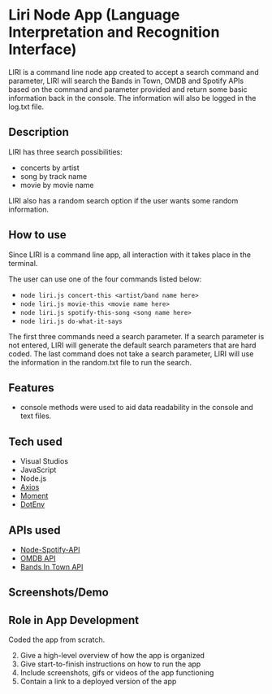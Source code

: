 # Liri Node App (Language Interpretation and Recognition Interface)
LIRI is a command line node app created to accept a search command and parameter, LIRI will search the Bands in Town, OMDB and Spotify APIs based on the command and parameter provided and return some basic information back in the console. The information will also be logged in the log.txt file.

## Description
LIRI has three search possibilities:
- concerts by artist
- song by track name
- movie by movie name

LIRI also has a random search option if the user wants some random information.

## How to use
Since LIRI is a command line app, all interaction with it takes place in the terminal. 

The user can use one of the four commands listed below:
- `node liri.js concert-this <artist/band name here>`
- `node liri.js movie-this <movie name here>`
- `node liri.js spotify-this-song <song name here>`
- `node liri.js do-what-it-says`

The first three commands need a search parameter. If a search parameter is not entered, LIRI will generate the default search parameters that are hard coded. The last command does not take a search parameter, LIRI will use the information in the random.txt file to run the search. 

## Features
- console methods were used to aid data readability in the console and text files.

## Tech used
- Visual Studios
- JavaScript
- Node.js
- [Axios](https://www.npmjs.com/package/axios)
- [Moment](https://www.npmjs.com/package/moment)
- [DotEnv](https://www.npmjs.com/package/dotenv)

## APIs used

- [Node-Spotify-API](https://www.npmjs.com/package/node-spotify-api)
- [OMDB API](http://www.omdbapi.com)
- [Bands In Town API](http://www.artists.bandsintown.com/bandsintown-api)

## Screenshots/Demo

## Role in App Development
Coded the app from scratch. 

2. Give a high-level overview of how the app is organized
3. Give start-to-finish instructions on how to run the app
4. Include screenshots, gifs or videos of the app functioning
5. Contain a link to a deployed version of the app


